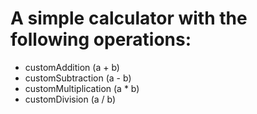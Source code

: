 # A simple calculator with the following operations:
- customAddition (a + b)
- customSubtraction (a - b)
- customMultiplication (a * b)
- customDivision (a / b)
